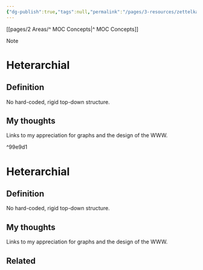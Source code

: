 ```yaml
---
{"dg-publish":true,"tags":null,"permalink":"/pages/3-resources/zettelkasten/reference-notes/heterarchial/"}
---
```


[[pages/2 Areas/^ MOC Concepts|^ MOC Concepts]]

> [!NOTE]
> # Heterarchial
> ## Definition
> No hard-coded, rigid top-down structure.
> ## My thoughts
> Links to my appreciation for graphs and the design of the WWW.

^99e9d1


# Heterarchial

## Definition

No hard-coded, rigid top-down structure.

## My thoughts

Links to my appreciation for graphs and the design of the WWW.

## Related